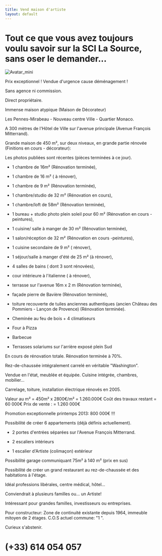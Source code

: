 ```yaml
---
title: Vend maison d'artiste
layout: default
---
```


# Tout ce que vous avez toujours voulu savoir sur la SCI La Source, sans oser le demander...

![Avatar_mini](http://jeuneespoir.free.fr/vendmaison/gifs/avatar_mini.jpg)

Prix exceptionnel ! Vendue d'urgence cause déménagement !

Sans agence ni commission.

Direct propriétaire.

Immense maison atypique (Maison de Décorateur)

Les Pennes-Mirabeau - Nouveau centre Ville - Quartier Monaco.

A 300 mètres de l'Hôtel de Ville  sur l'avenue principale (Avenue François Mitterrand).

Grande maison de 450 m², sur deux niveaux, en grande partie rénovée (Finitions en cours - décorateur):

Les photos publiées sont récentes (pièces terminées à ce jour).

- 1 chambre de 16m² (Rénovation terminée),
- 1 chambre de 16 m² ( à rénover),
- 1 chambre de 9 m² (Rénovation terminée),
- 1 chambre/studio de 32 m² (Rénovation en cours),
- 1 chambre/loft de 58m² (Rénovation terminée),
- 1 bureau + studio photo plein soleil pour 60 m² (Rénovation en cours - peintures),
- 1 cuisine/ salle à manger de 30 m² (Rénovation terminée),
- 1 salon/réception de 32 m² (Rénovation en cours -peintures),
- 1 cuisine secondaire de 9 m² ( rénover),
- 1 séjour/salle à manger d'été de 25 m² (à rénover),
- 4 salles de bains ( dont 3 sont rénovées),
- cour intérieure à l'italienne ( à rénover),
- terrasse sur l'avenue 16m x 2 m (Rénovation terminée),
- façade pierre de Bavière (Rénovation terminée),
- toiture recouverte de tuiles anciennes authentiques (ancien Château des Pommiers - Lançon de Provence) (Rénovation terminée).

- Cheminée au feu de bois + 4 climatiseurs
- Four à Pizza
- Barbecue
- Terrasses solariums sur l'arrière exposé plein Sud

En cours de rénovation totale. Rénovation terminée à 70%.

Rez-de-chaussée intégralement carrelé en véritable "Washington".

Vendue en l'état, meublée et équipée. Cuisine intégrée, chambres, mobilier...

Carrelage, toiture, installation électrique rénovés en 2005.

Valeur au m² = 450m² x 2800€/m² = 1.260.000€
Coût des travaux restant = 60 000€
Prix de vente : = 1.260 000€

Promotion exceptionnelle printemps 2013: 800 000€ !!!

Possibilité de créer 6 appartements (déjà définis actuellement).

- 2 portes d'entrées séparées sur l'Avenue François Mitterrand.

- 2 escaliers intérieurs
- 1 escalier d'Artiste (colimaçon) extérieur

Possibilité garage communiquant 75m² à 140 m² (prix en sus)

Possibilité de créer un grand restaurant au rez-de-chaussée et des habitations à l'étage.

Idéal professions libérales, centre médical, hôtel...

Conviendrait à plusieurs familles ou... un Artiste!

Intéressant pour grandes familles, investisseurs ou entreprises.

Pour constructeur: Zone de continuité existante depuis 1964, immeuble mitoyen de 2 étages. C.O.S actuel commune: "1 ".

Curieux s'abstenir.

# (+33) 614 054 057
